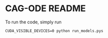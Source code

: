 # CAG-ODE README



To run the code, simply run

```
CUDA_VISIBLE_DEVICES=0 python run_models.pys
```